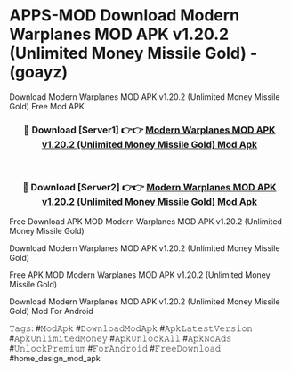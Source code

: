 # APPS-MOD Download Modern Warplanes MOD APK v1.20.2 (Unlimited Money Missile Gold) - (goayz)
Download Modern Warplanes MOD APK v1.20.2 (Unlimited Money Missile Gold) Free Mod APK

<div align="center">
<h3>🔴 Download [Server1] 👉👉 <a href="https://apk-comot.site?title=Modern_Warplanes_MOD_APK_v1.20.2_(Unlimited_Money_Missile_Gold)">Modern Warplanes MOD APK v1.20.2 (Unlimited Money Missile Gold) Mod Apk</a></h3><br>

<h3>🔴 Download [Server2] 👉👉 <a href="https://apk-comot.site?title=Modern_Warplanes_MOD_APK_v1.20.2_(Unlimited_Money_Missile_Gold)">Modern Warplanes MOD APK v1.20.2 (Unlimited Money Missile Gold) Mod Apk</a></h3>
</div>


Free Download APK MOD Modern Warplanes MOD APK v1.20.2 (Unlimited Money Missile Gold)

Download Modern Warplanes MOD APK v1.20.2 (Unlimited Money Missile Gold) 

Free APK MOD Modern Warplanes MOD APK v1.20.2 (Unlimited Money Missile Gold) 

Download Modern Warplanes MOD APK v1.20.2 (Unlimited Money Missile Gold) Mod For Android

𝚃𝚊𝚐𝚜: #𝙼𝚘𝚍𝙰𝚙𝚔 #𝙳𝚘𝚠𝚗𝚕𝚘𝚊𝚍𝙼𝚘𝚍𝙰𝚙𝚔 #𝙰𝚙𝚔𝙻𝚊𝚝𝚎𝚜𝚝𝚅𝚎𝚛𝚜𝚒𝚘𝚗 #𝙰𝚙𝚔𝚄𝚗𝚕𝚒𝚖𝚒𝚝𝚎𝚍𝙼𝚘𝚗𝚎𝚢 #𝙰𝚙𝚔𝚄𝚗𝚕𝚘𝚌𝚔𝙰𝚕𝚕 #𝙰𝚙𝚔𝙽𝚘𝙰𝚍𝚜 #𝚄𝚗𝚕𝚘𝚌𝚔𝙿𝚛𝚎𝚖𝚒𝚞𝚖 #𝙵𝚘𝚛𝙰𝚗𝚍𝚛𝚘𝚒𝚍 #𝙵𝚛𝚎𝚎𝙳𝚘𝚠𝚗𝚕𝚘𝚊𝚍 #home_design_mod_apk